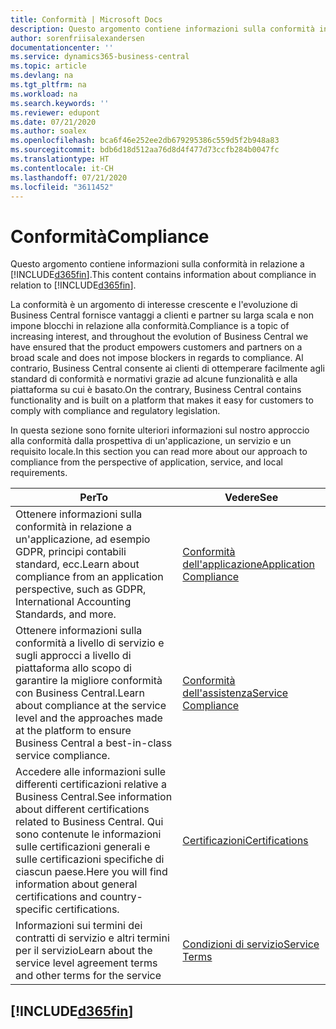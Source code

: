 ```yaml
---
title: Conformità | Microsoft Docs
description: Questo argomento contiene informazioni sulla conformità in relazione a Business Central.
author: sorenfriisalexandersen
documentationcenter: ''
ms.service: dynamics365-business-central
ms.topic: article
ms.devlang: na
ms.tgt_pltfrm: na
ms.workload: na
ms.search.keywords: ''
ms.reviewer: edupont
ms.date: 07/21/2020
ms.author: soalex
ms.openlocfilehash: bca6f46e252ee2db679295386c559d5f2b948a83
ms.sourcegitcommit: bdb6d18d512aa76d8d4f477d73ccfb284b0047fc
ms.translationtype: HT
ms.contentlocale: it-CH
ms.lasthandoff: 07/21/2020
ms.locfileid: "3611452"
---
```

# <a name="compliance"></a><span data-ttu-id="ac8f4-103">Conformità</span><span class="sxs-lookup"><span data-stu-id="ac8f4-103">Compliance</span></span>

<span data-ttu-id="ac8f4-104">Questo argomento contiene informazioni sulla conformità in relazione a [!INCLUDE[d365fin](../includes/d365fin_md.md)].</span><span class="sxs-lookup"><span data-stu-id="ac8f4-104">This content contains information about compliance in relation to [!INCLUDE[d365fin](../includes/d365fin_md.md)].</span></span>  

<span data-ttu-id="ac8f4-105">La conformità è un argomento di interesse crescente e l'evoluzione di Business Central fornisce vantaggi a clienti e partner su larga scala e non impone blocchi in relazione alla conformità.</span><span class="sxs-lookup"><span data-stu-id="ac8f4-105">Compliance is a topic of increasing interest, and throughout the evolution of Business Central we have ensured that the product empowers customers and partners on a broad scale and does not impose blockers in regards to compliance.</span></span> <span data-ttu-id="ac8f4-106">Al contrario, Business Central consente ai clienti di ottemperare facilmente agli standard di conformità e normativi grazie ad alcune funzionalità e alla piattaforma su cui è basato.</span><span class="sxs-lookup"><span data-stu-id="ac8f4-106">On the contrary, Business Central contains functionality and is built on a platform that makes it easy for customers to comply with compliance and regulatory legislation.</span></span>

<span data-ttu-id="ac8f4-107">In questa sezione sono fornite ulteriori informazioni sul nostro approccio alla conformità dalla prospettiva di un'applicazione, un servizio e un requisito locale.</span><span class="sxs-lookup"><span data-stu-id="ac8f4-107">In this section you can read more about our approach to compliance from the perspective of application, service, and local  requirements.</span></span>

|<span data-ttu-id="ac8f4-108">**Per**</span><span class="sxs-lookup"><span data-stu-id="ac8f4-108">**To**</span></span>|<span data-ttu-id="ac8f4-109">**Vedere**</span><span class="sxs-lookup"><span data-stu-id="ac8f4-109">**See**</span></span>|  
|------------|-------------|  
|<span data-ttu-id="ac8f4-110">Ottenere informazioni sulla conformità in relazione a un'applicazione, ad esempio GDPR, principi contabili standard, ecc.</span><span class="sxs-lookup"><span data-stu-id="ac8f4-110">Learn about compliance from an application perspective, such as GDPR, International Accounting Standards, and more.</span></span>|[<span data-ttu-id="ac8f4-111">Conformità dell'applicazione</span><span class="sxs-lookup"><span data-stu-id="ac8f4-111">Application Compliance</span></span>](compliance-application-compliance.md)|  
|<span data-ttu-id="ac8f4-112">Ottenere informazioni sulla conformità a livello di servizio e sugli approcci a livello di piattaforma allo scopo di garantire la migliore conformità con Business Central.</span><span class="sxs-lookup"><span data-stu-id="ac8f4-112">Learn about compliance at the service level and the approaches made at the platform to ensure Business Central a best-in-class service compliance.</span></span>|[<span data-ttu-id="ac8f4-113">Conformità dell'assistenza</span><span class="sxs-lookup"><span data-stu-id="ac8f4-113">Service Compliance</span></span>](compliance-service-compliance.md)|  
|<span data-ttu-id="ac8f4-114">Accedere alle informazioni sulle differenti certificazioni relative a Business Central.</span><span class="sxs-lookup"><span data-stu-id="ac8f4-114">See information about different certifications related to Business Central.</span></span> <span data-ttu-id="ac8f4-115">Qui sono contenute le informazioni sulle certificazioni generali e sulle certificazioni specifiche di ciascun paese.</span><span class="sxs-lookup"><span data-stu-id="ac8f4-115">Here you will find information about general certifications and country-specific certifications.</span></span>|[<span data-ttu-id="ac8f4-116">Certificazioni</span><span class="sxs-lookup"><span data-stu-id="ac8f4-116">Certifications</span></span>](compliance-certifications.md)|  
|<span data-ttu-id="ac8f4-117">Informazioni sui termini dei contratti di servizio e altri termini per il servizio</span><span class="sxs-lookup"><span data-stu-id="ac8f4-117">Learn about the service level agreement terms and other terms for the service</span></span>|[<span data-ttu-id="ac8f4-118">Condizioni di servizio</span><span class="sxs-lookup"><span data-stu-id="ac8f4-118">Service Terms</span></span>](compliance-service-compliance.md#service-terms)|  

## [!INCLUDE[d365fin](../includes/free_trial_md.md)]  
